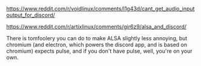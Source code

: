 https://www.reddit.com/r/voidlinux/comments/l1g43d/cant_get_audio_inputoutput_for_discord/


https://www.reddit.com/r/artixlinux/comments/gir6z9/alsa_and_discord/

There is tomfoolery you can do to make ALSA slightly less annoying, but chromium (and electron, which powers the discord app, and is based on chromium) expects pulse, and if you don't have pulse, well, you're on your own.